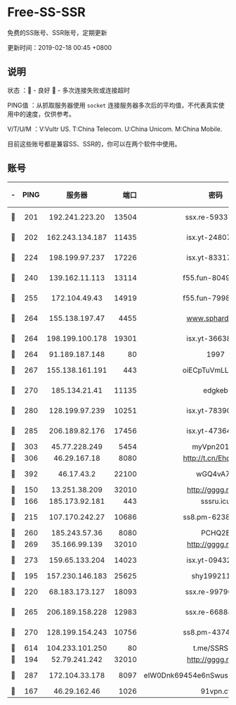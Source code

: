 # Free-SS-SSR

免费的SS账号、SSR账号，定期更新

更新时间：2019-02-18 00:45 +0800

## 说明

状态     ：🙂 - 良好 🙁 - 多次连接失败或连接超时

PING值   ：从抓取服务器使用 `socket` 连接服务器多次后的平均值，不代表真实使用中的速度，仅供参考。

V/T/U/M  ：V:Vultr US. T:China Telecom. U:China Unicom. M:China Mobile.

目前这些账号都是兼容SS、SSR的，你可以在两个软件中使用。

## 账号

|-|PING|服务器|端口|密码|加密方式|区域|V/T/U/M|
|:----:|:----:|:-----:|-----:|:----:|:----:|:----:|:----:|
|🙂|201|192.241.223.20|13504|ssx.re-59337891|aes-256-cfb|US|7↑/6↑/6↑/6↑|
|🙂|202|162.243.134.187|11435|isx.yt-24807418|aes-256-cfb|US|5↑/5↑/5↓/5↑|
|🙂|224|198.199.97.237|17226|isx.yt-83317505|aes-256-cfb|US|5↑/5↑/5↓/5↑|
|🙂|240|139.162.11.113|13114|f55.fun-80490883|aes-256-cfb|SG|10↑/10↑/9↑/10↑|
|🙂|255|172.104.49.43|14919|f55.fun-79987734|aes-256-cfb|SG|10↑/10↑/9↑/10↑|
|🙂|264|155.138.197.47|4455|www.sphard.com|aes-256-cfb|US|7↑/9↑/9↑/10↑|
|🙂|264|198.199.100.178|19301|isx.yt-36638945|aes-256-cfb|US|5↑/5↑/5↓/5↑|
|🙂|264|91.189.187.148|80|1997|chacha20|US|8↑/8↑/8↓/8↑|
|🙂|267|155.138.161.191|443|oiECpTuVmLLxk4Ts|aes-256-cfb|US|9↓/10↑/10↑/10↑|
|🙂|270|185.134.21.41|11135|edgkeb|aes-256-cfb|GB|10↑/10↑/10↑/10↑|
|🙂|280|128.199.97.239|10251|isx.yt-78390811|aes-256-cfb|SG|5↑/5↑/5↓/5↑|
|🙂|285|206.189.82.176|17456|isx.yt-47364283|aes-256-cfb|SG|5↑/5↑/5↓/5↑|
|🙂|303|45.77.228.249|5454|myVpn2019[]|rc4-md5|GB|10↑/10↑/10↑/10↑|
|🙂|306|46.29.167.18|8080|http://t.cn/EhdmTxe|rc4-md5|RU|10↑/10↑/10↑/10↑|
|🙂|392|46.17.43.2|22100|wGQ4vA7D|aes-256-gcm|RU|6↑/10↑/10↑/10↑|
|🙂|150|13.251.38.209|32010|http://gggg.rocks|chacha20|SG|10↑/9↑/9↓/10↑|
|🙂|166|185.173.92.181|443|sssru.icu|rc4-md5|RU|10↑/10↑/10↑/9↑|
|🙂|215|107.170.242.27|10686|ss8.pm-62386550|aes-256-cfb|US|10↑/10↑/9↑/10↑|
|🙂|260|185.243.57.36|8080|PCHQ2E|rc4-md5|US|9↑/9↑/8↑/8↑|
|🙂|269|35.166.99.139|32010|http://gggg.rocks|chacha20|US|9↑/10↑/10↑/10↑|
|🙂|273|159.65.133.204|14023|isx.yt-09432950|aes-256-cfb|SG|5↑/5↑/5↓/5↑|
|🙂|195|157.230.146.183|25625|shy19921124|rc4-md5|US|8↑/7↑/6↑/7↑|
|🙂|220|68.183.173.127|18093|ssx.re-99796955|aes-256-cfb|US|7↑/6↑/6↑/6↑|
|🙂|265|206.189.158.228|12983|ssx.re-66888267|aes-256-cfb|SG|7↑/6↑/6↑/6↑|
|🙂|270|128.199.154.243|10756|ss8.pm-43747025|aes-256-cfb|SG|10↑/10↑/9↑/10↑|
|🙂|614|104.233.101.250|80|t.me/SSRSUB|rc4-md5|CA|10↑/10↑/10↑/10↑|
|🙁|194|52.79.241.242|32010|http://gggg.rocks|chacha20|KR|9↑/9↑/9↑/8↑|
|🙁|287|172.104.33.178|8097|eIW0Dnk69454e6nSwuspv9DmS201tQ0D|aes-256-cfb|SG|10↑/10↑/10↑/10↑|
|🙁|167|46.29.162.46|1026|91vpn.cf|rc4-md5|RU|9↑/9↑/8↑/10↑|
